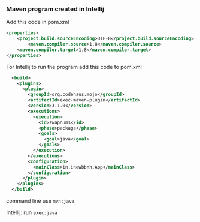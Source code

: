 ### Maven program created in Intellij 

Add this code in pom.xml
```xml
<properties>
    <project.build.sourceEncoding>UTF-8</project.build.sourceEncoding>
        <maven.compiler.source>1.8</maven.compiler.source>
    <maven.compiler.target>1.8</maven.compiler.target>
</properties> 
```

For Intellij to run the program add this code to pom.xml
```xml
  <build>
    <plugins>
      <plugin>
        <groupId>org.codehaus.mojo</groupId>
        <artifactId>exec-maven-plugin</artifactId>
        <version>3.1.0</version>
        <executions>
          <execution>
            <id>swapnums</id>
            <phase>package</phase>
            <goals>
              <goal>java</goal>
            </goals>
          </execution>
        </executions>
        <configuration>
          <mainClass>in.inewbbnh.App</mainClass>
        </configuration>
      </plugin>
    </plugins>
  </build>
`````

command line use
```mvn:java``` 

Intellij: run 
```exec:java``` 
